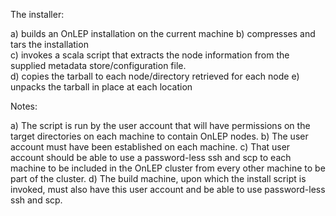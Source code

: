 The installer:

a) builds an OnLEP installation on the current machine
b) compresses and tars the installation  
c) invokes a scala script that extracts the node information from the supplied 
metadata store/configuration file.  
d) copies the tarball to each node/directory retrieved for each node
e) unpacks the tarball in place at each location

Notes:

a) The script is run by the user account that will have permissions on the target directories
on each machine to contain OnLEP nodes.
b) The user account must have been established on each machine.
c) That user account should be able to use a password-less ssh and scp to each machine to be 
included in the OnLEP cluster from every other machine to be part of the cluster. 
d) The build machine, upon which the install script is invoked, must also have this user account
and be able to use password-less ssh and scp.



